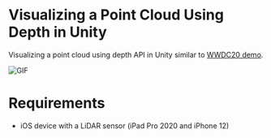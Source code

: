 # Visualizing a Point Cloud Using Depth in Unity
Visualizing a point cloud using depth API in Unity similar to [WWDC20 demo](https://developer.apple.com/documentation/arkit/visualizing_a_point_cloud_using_scene_depth).

![GIF](https://i.imgur.com/SaJII4Pl.gif)

# Requirements
- iOS device with a LiDAR sensor (iPad Pro 2020 and iPhone 12)
